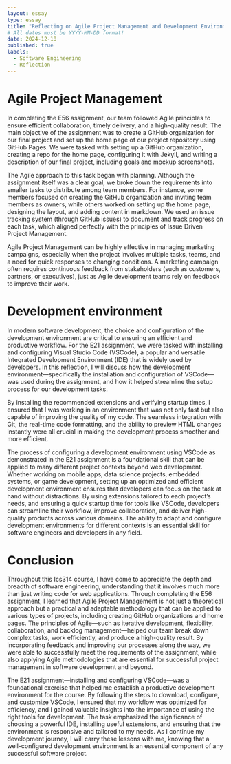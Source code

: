 ```yaml
---
layout: essay
type: essay
title: "Reflecting on Agile Project Management and Development Environment Practices in ICS314"
# All dates must be YYYY-MM-DD format!
date: 2024-12-18
published: true
labels:
  - Software Engineering
  - Reflection
---
```


# Agile Project Management

In completing the E56 assignment, our team followed Agile principles to ensure efficient collaboration, timely delivery, and a high-quality result. The main objective of the assignment was to create a GitHub organization for our final project and set up the home page of our project repository using GitHub Pages. We were tasked with setting up a GitHub organization, creating a repo for the home page, configuring it with Jekyll, and writing a description of our final project, including goals and mockup screenshots.

The Agile approach to this task began with planning. Although the assignment itself was a clear goal, we broke down the requirements into smaller tasks to distribute among team members. For instance, some members focused on creating the GitHub organization and inviting team members as owners, while others worked on setting up the home page, designing the layout, and adding content in markdown. We used an issue tracking system (through GitHub issues) to document and track progress on each task, which aligned perfectly with the principles of Issue Driven Project Management.

Agile Project Management can be highly effective in managing marketing campaigns, especially when the project involves multiple tasks, teams, and a need for quick responses to changing conditions. A marketing campaign often requires continuous feedback from stakeholders (such as customers, partners, or executives), just as Agile development teams rely on feedback to improve their work.

# Development environment

In modern software development, the choice and configuration of the development environment are critical to ensuring an efficient and productive workflow. For the E21 assignment, we were tasked with installing and configuring Visual Studio Code (VSCode), a popular and versatile Integrated Development Environment (IDE) that is widely used by developers. In this reflection, I will discuss how the development environment—specifically the installation and configuration of VSCode—was used during the assignment, and how it helped streamline the setup process for our development tasks.

By installing the recommended extensions and verifying startup times, I ensured that I was working in an environment that was not only fast but also capable of improving the quality of my code. The seamless integration with Git, the real-time code formatting, and the ability to preview HTML changes instantly were all crucial in making the development process smoother and more efficient.

The process of configuring a development environment using VSCode as demonstrated in the E21 assignment is a foundational skill that can be applied to many different project contexts beyond web development. Whether working on mobile apps, data science projects, embedded systems, or game development, setting up an optimized and efficient development environment ensures that developers can focus on the task at hand without distractions. By using extensions tailored to each project’s needs, and ensuring a quick startup time for tools like VSCode, developers can streamline their workflow, improve collaboration, and deliver high-quality products across various domains. The ability to adapt and configure development environments for different contexts is an essential skill for software engineers and developers in any field.

# Conclusion

Throughout this Ics314 course, I have come to appreciate the depth and breadth of software engineering, understanding that it involves much more than just writing code for web applications. Through completing the E56 assignment, I learned that Agile Project Management is not just a theoretical approach but a practical and adaptable methodology that can be applied to various types of projects, including creating GitHub organizations and home pages. The principles of Agile—such as iterative development, flexibility, collaboration, and backlog management—helped our team break down complex tasks, work efficiently, and produce a high-quality result. By incorporating feedback and improving our processes along the way, we were able to successfully meet the requirements of the assignment, while also applying Agile methodologies that are essential for successful project management in software development and beyond. 

The E21 assignment—installing and configuring VSCode—was a foundational exercise that helped me establish a productive development environment for the course. By following the steps to download, configure, and customize VSCode, I ensured that my workflow was optimized for efficiency, and I gained valuable insights into the importance of using the right tools for development. The task emphasized the significance of choosing a powerful IDE, installing useful extensions, and ensuring that the environment is responsive and tailored to my needs. As I continue my development journey, I will carry these lessons with me, knowing that a well-configured development environment is an essential component of any successful software project.
